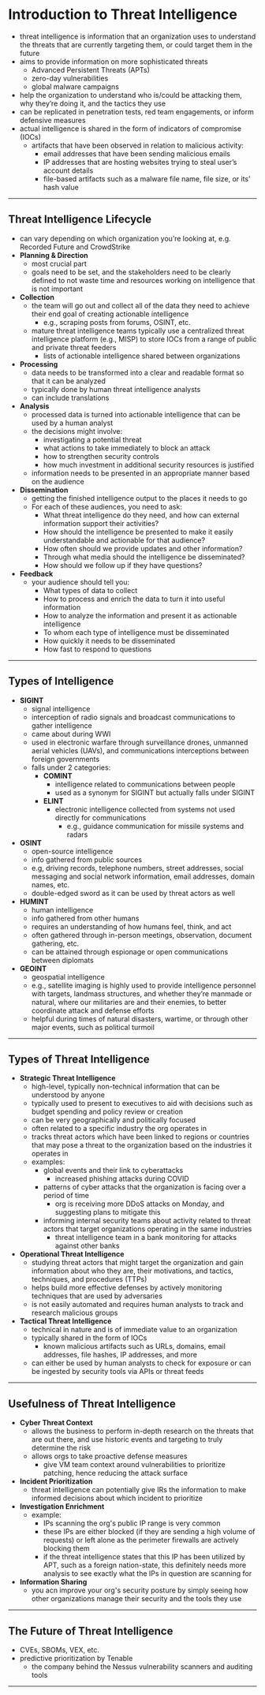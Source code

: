 # Introduction to Threat Intelligence

- threat intelligence is information that an organization uses to understand the threats that are currently targeting them, or could target them in the future
- aims to provide information on more sophisticated threats
  - Advanced Persistent Threats (APTs)
  - zero-day vulnerabilities
  - global malware campaigns
- help the organization to understand who is/could be attacking them, why they’re doing it, and the tactics they use
- can be replicated in penetration tests, red team engagements, or inform defensive measures
- actual intelligence is shared in the form of indicators of compromise (IOCs)
  - artifacts that have been observed in relation to malicious activity:
    - email addresses that have been sending malicious emails
    - IP addresses that are hosting websites trying to steal user’s account details
    - file-based artifacts such as a malware file name, file size, or its’ hash value

---

## Threat Intelligence Lifecycle

- can vary depending on which organization you’re looking at, e.g. Recorded Future and CrowdStrike
- **Planning & Direction**
  - most crucial part
  - goals need to be set, and the stakeholders need to be clearly defined to not waste time and resources working on intelligence that is not important
- **Collection**
  - the team will go out and collect all of the data they need to achieve their end goal of creating actionable intelligence
    - e.g., scraping posts from forums, OSINT, etc.
  - mature threat intelligence teams typically use a centralized threat intelligence platform (e.g., MISP) to store IOCs from a range of public and private threat feeders
    - lists of actionable intelligence shared between organizations
- **Processing**
  - data needs to be transformed into a clear and readable format so that it can be analyzed
  - typically done by human threat intelligence analysts
  - can include translations
- **Analysis**
  - processed data is turned into actionable intelligence that can be used by a human analyst
  - the decisions might involve:
    - investigating a potential threat
    - what actions to take immediately to block an attack
    - how to strengthen security controls
    - how much investment in additional security resources is justified
  - information needs to be presented in an appropriate manner based on the audience
- **Dissemination**
  - getting the finished intelligence output to the places it needs to go
  - For each of these audiences, you need to ask:
    - What threat intelligence do they need, and how can external information support their activities?
    - How should the intelligence be presented to make it easily understandable and actionable for that audience?
    - How often should we provide updates and other information?
    - Through what media should the intelligence be disseminated?
    - How should we follow up if they have questions?
- **Feedback**
  - your audience should tell you:
    - What types of data to collect
    - How to process and enrich the data to turn it into useful information
    - How to analyze the information and present it as actionable intelligence
    - To whom each type of intelligence must be disseminated
    - How quickly it needs to be disseminated
    - How fast to respond to questions

---

## Types of Intelligence

- **SIGINT**
  - signal intelligence
  - interception of radio signals and broadcast communications to gather intelligence
  - came about during WWI
  - used in electronic warfare through surveillance drones, unmanned aerial vehicles (UAVs), and communications interceptions between foreign governments
  - falls under 2 categories:
    - **COMINT**
      - intelligence related to communications between people
      - used as a synonym for SIGINT but actually falls under SIGINT
    - **ELINT**
      - electronic intelligence collected from systems not used directly for communications
        - e.g., guidance communication for missile systems and radars
- **OSINT**
  - open-source intelligence
  - info gathered from public sources
  - e.g, driving records, telephone numbers, street addresses, social messaging and social network information, email addresses, domain names, etc.
  - double-edged sword as it can be used by threat actors as well
- **HUMINT**
  - human intelligence
  - info gathered from other humans
  - requires an understanding of how humans feel, think, and act
  - often gathered through in-person meetings, observation, document gathering, etc.
  - can be attained through espionage or open communications between diplomats
- **GEOINT**
  - geospatial intelligence
  - e.g., satellite imaging is highly used to provide intelligence personnel with targets, landmass structures, and whether they’re manmade or natural, where our militaries are and their enemies, to better coordinate attack and defense efforts
  - helpful during times of natural disasters, wartime, or through other major events, such as political turmoil

---

## Types of Threat Intelligence

- **Strategic Threat Intelligence**
  - high-level, typically non-technical information that can be understood by anyone
  - typically used to present to executives to aid with decisions such as budget spending and policy review or creation
  - can be very geographically and politically focused
  - often related to a specific industry the org operates in
  - tracks threat actors which have been linked to regions or countries that may pose a threat to the organization based on the industries it operates in
  - examples:
    - global events and their link to cyberattacks
      - increased phishing attacks during COVID
    - patterns of cyber attacks that the organization is facing over a period of time
      - org is receiving more DDoS attacks on Monday, and suggesting plans to mitigate this
    - informing internal security teams about activity related to threat actors that target organizations operating in the same industries
      - threat intelligence team in a bank monitoring for attacks against other banks
- **Operational Threat Intelligence**
  - studying threat actors that might target the organization and gain information about who they are, their motivations, and tactics, techniques, and procedures (TTPs)
  - helps build more effective defenses by actively monitoring techniques that are used by adversaries
  - is not easily automated and requires human analysts to track and research malicious groups
- **Tactical Threat Intelligence**
  - technical in nature and is of immediate value to an organization
  - typically shared in the form of IOCs
    - known malicious artifacts such as URLs, domains, email addresses, file hashes, IP addresses, and more
  - can either be used by human analysts to check for exposure or can be ingested by security tools via APIs or threat feeds

---

## Usefulness of Threat Intelligence

- **Cyber Threat Context**
  - allows the business to perform in-depth research on the threats that are out there, and use historic events and targeting to truly determine the risk
  - allows orgs to take proactive defense measures
    - give VM team context around vulnerabilities to prioritize patching, hence reducing the attack surface
- **Incident Prioritization**
  - threat intelligence can potentially give IRs the information to make informed decisions about which incident to prioritize
- **Investigation Enrichment**
  - example:
    - IPs scanning the org's public IP range is very common
    - these IPs are either blocked (if they are sending a high volume of requests) or left alone as the perimeter firewalls are actively blocking them
    - if the threat intelligence states that this IP has been utilized by APT, such as a foreign nation-state, this definitely needs more analysis to see exactly what the IPs in question are scanning for
- **Information Sharing**
  - you acn improve your org's security posture by simply seeing how other organizations manage their security and the tools they use

---

## The Future of Threat Intelligence

- CVEs, SBOMs, VEX, etc.
- predictive prioritization by Tenable
  - the company behind the Nessus vulnerability scanners and auditing tools

---
